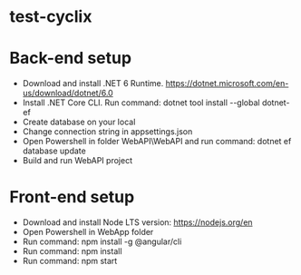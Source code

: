 # test-cyclix

# Back-end setup
- Download and install .NET 6 Runtime. https://dotnet.microsoft.com/en-us/download/dotnet/6.0
- Install .NET Core CLI. Run command: dotnet tool install --global dotnet-ef
- Create database on your local
- Change connection string in appsettings.json
- Open Powershell in folder WebAPI\WebAPI and run command: dotnet ef database update
- Build and run WebAPI project

# Front-end setup
- Download and install Node LTS version: https://nodejs.org/en
- Open Powershell in WebApp folder
- Run command: npm install -g @angular/cli
- Run command: npm install
- Run command: npm start

